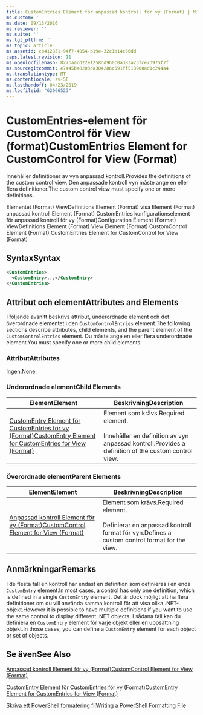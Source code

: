 ```yaml
---
title: CustomEntries Element för anpassad kontroll för vy (Format) | Microsoft Docs
ms.custom: ''
ms.date: 09/13/2016
ms.reviewer: ''
ms.suite: ''
ms.tgt_pltfrm: ''
ms.topic: article
ms.assetid: cb412831-94f7-4054-b19e-32c1b14c66dd
caps.latest.revision: 11
ms.openlocfilehash: 827baacd22ef258dd9b0c8a383a23fce7d975f7f
ms.sourcegitcommit: e7445ba8203da304286c591ff513900ad1c244a4
ms.translationtype: MT
ms.contentlocale: sv-SE
ms.lasthandoff: 04/23/2019
ms.locfileid: "62066523"
---
```

# <a name="customentries-element-for-customcontrol-for-view-format"></a><span data-ttu-id="7d272-102">CustomEntries-element för CustomControl för View (format)</span><span class="sxs-lookup"><span data-stu-id="7d272-102">CustomEntries Element for CustomControl for View (Format)</span></span>

<span data-ttu-id="7d272-103">Innehåller definitioner av vyn anpassad kontroll.</span><span class="sxs-lookup"><span data-stu-id="7d272-103">Provides the definitions of the custom control view.</span></span> <span data-ttu-id="7d272-104">Den anpassade kontroll vyn måste ange en eller flera definitioner.</span><span class="sxs-lookup"><span data-stu-id="7d272-104">The custom control view must specify one or more definitions.</span></span>

<span data-ttu-id="7d272-105">Elementet (Format) ViewDefinitions Element (Format) visa Element (Format) anpassad kontroll Element (Format) CustomEntries konfigurationselement för anpassad kontroll för vy (Format)</span><span class="sxs-lookup"><span data-stu-id="7d272-105">Configuration Element (Format) ViewDefinitions Element (Format) View Element (Format) CustomControl Element (Format) CustomEntries Element for CustomControl for View (Format)</span></span>

## <a name="syntax"></a><span data-ttu-id="7d272-106">Syntax</span><span class="sxs-lookup"><span data-stu-id="7d272-106">Syntax</span></span>

```xml
<CustomEntries>
  <CustomEntry>...</CustomEntry>
</CustomEntries>
```

## <a name="attributes-and-elements"></a><span data-ttu-id="7d272-107">Attribut och element</span><span class="sxs-lookup"><span data-stu-id="7d272-107">Attributes and Elements</span></span>

<span data-ttu-id="7d272-108">I följande avsnitt beskrivs attribut, underordnade element och det överordnade elementet i den `CustomControlEntries` element.</span><span class="sxs-lookup"><span data-stu-id="7d272-108">The following sections describe attributes, child elements, and the parent element of the `CustomControlEntries` element.</span></span> <span data-ttu-id="7d272-109">Du måste ange en eller flera underordnade element.</span><span class="sxs-lookup"><span data-stu-id="7d272-109">You must specify one or more child elements.</span></span>

### <a name="attributes"></a><span data-ttu-id="7d272-110">Attribut</span><span class="sxs-lookup"><span data-stu-id="7d272-110">Attributes</span></span>

<span data-ttu-id="7d272-111">Ingen.</span><span class="sxs-lookup"><span data-stu-id="7d272-111">None.</span></span>

### <a name="child-elements"></a><span data-ttu-id="7d272-112">Underordnade element</span><span class="sxs-lookup"><span data-stu-id="7d272-112">Child Elements</span></span>

|<span data-ttu-id="7d272-113">Element</span><span class="sxs-lookup"><span data-stu-id="7d272-113">Element</span></span>|<span data-ttu-id="7d272-114">Beskrivning</span><span class="sxs-lookup"><span data-stu-id="7d272-114">Description</span></span>|
|-------------|-----------------|
|[<span data-ttu-id="7d272-115">CustomEntry Element för CustomEntries för vy (Format)</span><span class="sxs-lookup"><span data-stu-id="7d272-115">CustomEntry Element for CustomEntries for View (Format)</span></span>](./customentry-element-for-customentries-for-customcontrol-for-view-format.md)|<span data-ttu-id="7d272-116">Element som krävs.</span><span class="sxs-lookup"><span data-stu-id="7d272-116">Required element.</span></span><br /><br /> <span data-ttu-id="7d272-117">Innehåller en definition av vyn anpassad kontroll.</span><span class="sxs-lookup"><span data-stu-id="7d272-117">Provides a definition of the custom control view.</span></span>|

### <a name="parent-elements"></a><span data-ttu-id="7d272-118">Överordnade element</span><span class="sxs-lookup"><span data-stu-id="7d272-118">Parent Elements</span></span>

|<span data-ttu-id="7d272-119">Element</span><span class="sxs-lookup"><span data-stu-id="7d272-119">Element</span></span>|<span data-ttu-id="7d272-120">Beskrivning</span><span class="sxs-lookup"><span data-stu-id="7d272-120">Description</span></span>|
|-------------|-----------------|
|[<span data-ttu-id="7d272-121">Anpassad kontroll Element för vy (Format)</span><span class="sxs-lookup"><span data-stu-id="7d272-121">CustomControl Element for View (Format)</span></span>](./customcontrol-element-for-view-format.md)|<span data-ttu-id="7d272-122">Element som krävs.</span><span class="sxs-lookup"><span data-stu-id="7d272-122">Required element.</span></span><br /><br /> <span data-ttu-id="7d272-123">Definierar en anpassad kontroll format för vyn.</span><span class="sxs-lookup"><span data-stu-id="7d272-123">Defines a custom control format for the view.</span></span>|

## <a name="remarks"></a><span data-ttu-id="7d272-124">Anmärkningar</span><span class="sxs-lookup"><span data-stu-id="7d272-124">Remarks</span></span>

<span data-ttu-id="7d272-125">I de flesta fall en kontroll har endast en definition som definieras i en enda `CustomEntry` element.</span><span class="sxs-lookup"><span data-stu-id="7d272-125">In most cases, a control has only one definition, which is defined in a single `CustomEntry` element.</span></span> <span data-ttu-id="7d272-126">Det är dock möjligt att ha flera definitioner om du vill använda samma kontroll för att visa olika .NET-objekt.</span><span class="sxs-lookup"><span data-stu-id="7d272-126">However it is possible to have multiple definitions if you want to use the same control to display different .NET objects.</span></span> <span data-ttu-id="7d272-127">I sådana fall kan du definiera en `CustomEntry` element för varje objekt eller en uppsättning objekt.</span><span class="sxs-lookup"><span data-stu-id="7d272-127">In those cases, you can define a `CustomEntry` element for each object or set of objects.</span></span>

## <a name="see-also"></a><span data-ttu-id="7d272-128">Se även</span><span class="sxs-lookup"><span data-stu-id="7d272-128">See Also</span></span>

[<span data-ttu-id="7d272-129">Anpassad kontroll Element för vy (Format)</span><span class="sxs-lookup"><span data-stu-id="7d272-129">CustomControl Element for View (Format)</span></span>](./customcontrol-element-for-view-format.md)

[<span data-ttu-id="7d272-130">CustomEntry Element för CustomEntries för vy (Format)</span><span class="sxs-lookup"><span data-stu-id="7d272-130">CustomEntry Element for CustomEntries for View (Format)</span></span>](./customentry-element-for-customentries-for-customcontrol-for-view-format.md)

[<span data-ttu-id="7d272-131">Skriva ett PowerShell formatering fil</span><span class="sxs-lookup"><span data-stu-id="7d272-131">Writing a PowerShell Formatting File</span></span>](./writing-a-powershell-formatting-file.md)
